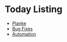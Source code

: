 # Today Listing

- [Planke](nvim#Planke)
- [Bug Fixes](<audio_modding#Bug Fixes>)
- [Automation](wwise-teller#Automation)
